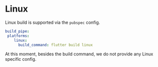 # Linux

Linux build is supported via the `pubspec` config.

```yaml
build_pipe:
 platforms:
    linux:
      build_command: flutter build linux
```

At this moment, besides the build command, we do not provide any Linux specific config.